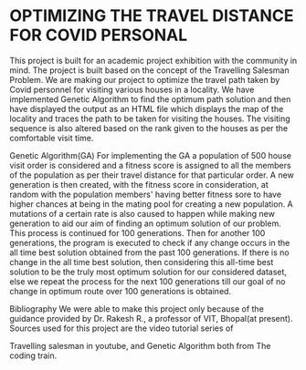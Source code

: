 # OPTIMIZING THE TRAVEL DISTANCE FOR COVID PERSONAL
This project is built for an academic project exhibition with the community in mind.
The project is built based on the concept of the Travelling Salesman Problem. We are making our project to optimize the travel path taken by Covid personnel for visiting various houses in a locality. We have implemented Genetic Algorithm to find the optimum path solution and then have displayed the output as an HTML file which displays the map of the locality and traces the path to be taken for visiting the houses. The visiting sequence is also altered based on the rank given to the houses as per the comfortable visit time.

Genetic Algorithm(GA)
For implementing the GA a population of 500 house visit order is considered and a fitness score is assigned to all the members of the population as per their travel distance for that particular order. A new generation is then created, with the fitness score in consideration, at random with the population members' having better fitness sore to have higher chances at being in the mating pool for creating a new population. A mutations of a certain rate is also caused to happen while making new generation to aid our aim of finding an optimum solution of our problem. This process is continued for 100 generations. Then for another 100 generations, the program is executed to check if any change occurs in the all time best solution obtained from the past 100 generations. If there is no change in the all time best solution, then considering this all-time best solution to be the truly most optimum solution for our considered dataset, else we repeat the process for the next 100 generations till our goal of no change in optimum route over 100 generations is obtained.

Bibliography
We were able to make this project only because of the guidance provided by Dr. Rakesh R., a professor of VIT, Bhopal(at present).
Sources used for this project are the video tutorial series of

Travelling salesman in youtube, and
Genetic Algorithm
both from The coding train.
 
